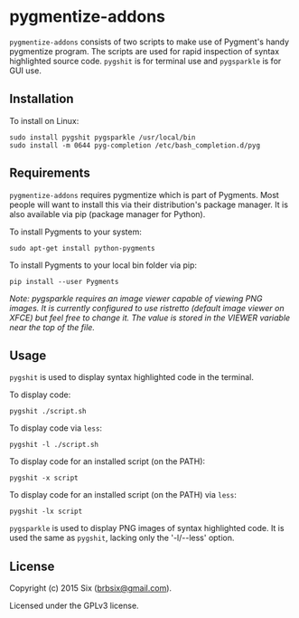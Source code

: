 # pygmentize-addons

`pygmentize-addons` consists of two scripts to make use of Pygment's handy pygmentize program. The scripts are used for rapid inspection of syntax highlighted source code. `pygshit` is for terminal use and `pygsparkle` is for GUI use.

Installation
------------

To install on Linux:

    sudo install pygshit pygsparkle /usr/local/bin
    sudo install -m 0644 pyg-completion /etc/bash_completion.d/pyg

Requirements
------------

`pygmentize-addons` requires pygmentize which is part of Pygments. Most people will want to install this via their distribution's package manager. It is also available via pip (package manager for Python).

To install Pygments to your system:

    sudo apt-get install python-pygments

To install Pygments to your local bin folder via pip:

    pip install --user Pygments

*Note: pygsparkle requires an image viewer capable of viewing PNG images. It is currently configured to use ristretto (default image viewer on XFCE) but feel free to change it. The value is stored in the VIEWER variable near the top of the file.*

Usage
-----

`pygshit` is used to display syntax highlighted code in the terminal.

To display code:

    pygshit ./script.sh

To display code via `less`:

    pygshit -l ./script.sh

To display code for an installed script (on the PATH):

    pygshit -x script

To display code for an installed script (on the PATH) via `less`:

    pygshit -lx script

`pygsparkle` is used to display PNG images of syntax highlighted code. It is used the same as `pygshit`, lacking only the '-l/--less' option.

License
-------

Copyright (c) 2015 Six (brbsix@gmail.com).

Licensed under the GPLv3 license.
